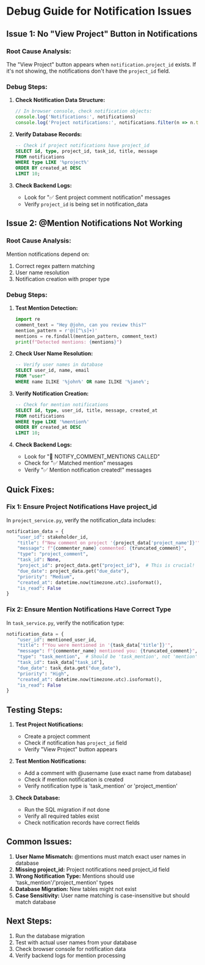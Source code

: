 # Debug Guide for Notification Issues

## Issue 1: No "View Project" Button in Notifications

### Root Cause Analysis:
The "View Project" button appears when `notification.project_id` exists. If it's not showing, the notifications don't have the `project_id` field.

### Debug Steps:
1. **Check Notification Data Structure:**
   ```javascript
   // In browser console, check notification objects:
   console.log('Notifications:', notifications)
   console.log('Project notifications:', notifications.filter(n => n.type.includes('project')))
   ```

2. **Verify Database Records:**
   ```sql
   -- Check if project notifications have project_id
   SELECT id, type, project_id, task_id, title, message 
   FROM notifications 
   WHERE type LIKE '%project%' 
   ORDER BY created_at DESC 
   LIMIT 10;
   ```

3. **Check Backend Logs:**
   - Look for "✅ Sent project comment notification" messages
   - Verify `project_id` is being set in notification_data

## Issue 2: @Mention Notifications Not Working

### Root Cause Analysis:
Mention notifications depend on:
1. Correct regex pattern matching
2. User name resolution
3. Notification creation with proper type

### Debug Steps:

1. **Test Mention Detection:**
   ```python
   import re
   comment_text = "Hey @john, can you review this?"
   mention_pattern = r'@([^\s]+)'
   mentions = re.findall(mention_pattern, comment_text)
   print(f"Detected mentions: {mentions}")
   ```

2. **Check User Name Resolution:**
   ```sql
   -- Verify user names in database
   SELECT user_id, name, email 
   FROM "user" 
   WHERE name ILIKE '%john%' OR name ILIKE '%jane%';
   ```

3. **Verify Notification Creation:**
   ```sql
   -- Check for mention notifications
   SELECT id, type, user_id, title, message, created_at
   FROM notifications 
   WHERE type LIKE '%mention%' 
   ORDER BY created_at DESC 
   LIMIT 10;
   ```

4. **Check Backend Logs:**
   - Look for "🔔 NOTIFY_COMMENT_MENTIONS CALLED"
   - Check for "✅ Matched mention" messages
   - Verify "✅ Mention notification created!" messages

## Quick Fixes:

### Fix 1: Ensure Project Notifications Have project_id
In `project_service.py`, verify the notification_data includes:
```python
notification_data = {
    "user_id": stakeholder_id,
    "title": f"New comment on project '{project_data['project_name']}'",
    "message": f"{commenter_name} commented: {truncated_comment}",
    "type": "project_comment",
    "task_id": None,
    "project_id": project_data.get("project_id"),  # This is crucial!
    "due_date": project_data.get("due_date"),
    "priority": "Medium",
    "created_at": datetime.now(timezone.utc).isoformat(),
    "is_read": False
}
```

### Fix 2: Ensure Mention Notifications Have Correct Type
In `task_service.py`, verify the notification type:
```python
notification_data = {
    "user_id": mentioned_user_id,
    "title": f"You were mentioned in '{task_data['title']}'",
    "message": f"{commenter_name} mentioned you: {truncated_comment}",
    "type": "task_mention",  # Should be 'task_mention', not 'mention'
    "task_id": task_data["task_id"],
    "due_date": task_data.get("due_date"),
    "priority": "High",
    "created_at": datetime.now(timezone.utc).isoformat(),
    "is_read": False
}
```

## Testing Steps:

1. **Test Project Notifications:**
   - Create a project comment
   - Check if notification has `project_id` field
   - Verify "View Project" button appears

2. **Test Mention Notifications:**
   - Add a comment with @username (use exact name from database)
   - Check if mention notification is created
   - Verify notification type is 'task_mention' or 'project_mention'

3. **Check Database:**
   - Run the SQL migration if not done
   - Verify all required tables exist
   - Check notification records have correct fields

## Common Issues:

1. **User Name Mismatch:** @mentions must match exact user names in database
2. **Missing project_id:** Project notifications need project_id field
3. **Wrong Notification Type:** Mentions should use 'task_mention'/'project_mention' types
4. **Database Migration:** New tables might not exist
5. **Case Sensitivity:** User name matching is case-insensitive but should match database

## Next Steps:
1. Run the database migration
2. Test with actual user names from your database
3. Check browser console for notification data
4. Verify backend logs for mention processing
